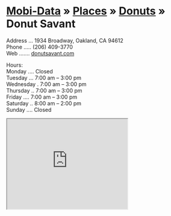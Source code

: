 [Mobi-Data]( ../../../index.html) &raquo; [Places]( ../../index.html )  &raquo; [Donuts]( ../index.html ) &raquo; Donut Savant
===

Address ... 1934 Broadway, Oakland, CA 94612  
Phone ..... (206) 409-3770  
Web ....... [donutsavant.com]( donutsavant.com )  

Hours:  
Monday .... Closed  
Tuesday ... 7:00 am – 3:00 pm  
Wednesday . 7:00 am – 3:00 pm   
Thursday .. 7:00 am – 3:00 pm  
Friday .... 7:00 am – 3:00 pm  
Saturday .. 8:00 am – 2:00 pm  
Sunday .... Closed  


<iframe height=240 width=320 src=https://render.github.com/view/geojson?url=https://raw.github.com/mobi-data/mobi-data.github.io/master/places/donuts/donut-savant/donut-savant.geojson ></iframe>

